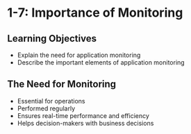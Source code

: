 # 1-7: Importance of Monitoring

## Learning Objectives

- Explain the need for application monitoring
- Describe the important elements of application monitoring

## The Need for Monitoring

- Essential for operations
- Performed regularly
- Ensures real-time performance and efficiency
- Helps decision-makers with business decisions
